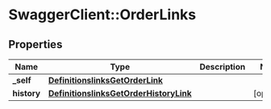 # SwaggerClient::OrderLinks

## Properties
Name | Type | Description | Notes
------------ | ------------- | ------------- | -------------
**_self** | [**DefinitionslinksGetOrderLink**](DefinitionslinksGetOrderLink.md) |  | 
**history** | [**DefinitionslinksGetOrderHistoryLink**](DefinitionslinksGetOrderHistoryLink.md) |  | [optional] 


